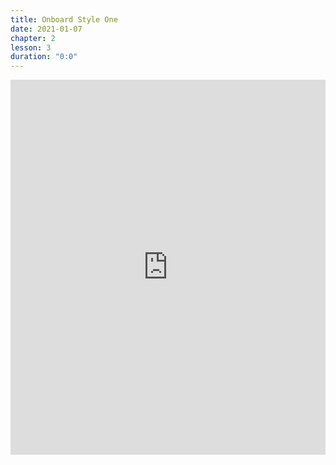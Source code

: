 ```yaml
---
title: Onboard Style One
date: 2021-01-07
chapter: 2
lesson: 3
duration: "0:0"
---
```


<iframe width="100%" height="600" src="https://www.youtube.com/embed/ge_eB7tSLlw" title="YouTube video player" frameborder="0" allow="accelerometer; autoplay; clipboard-write; encrypted-media; gyroscope; picture-in-picture" allowfullscreen></iframe>